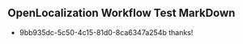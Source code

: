 ## OpenLocalization Workflow Test MarkDown
* 9bb935dc-5c50-4c15-81d0-8ca6347a254b 
thanks!<!--HONumber=Mar16_HO2-->
